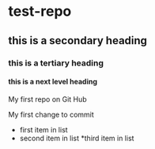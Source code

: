 # test-repo
## this is a secondary heading
### this is a tertiary heading
#### this is a next level heading


My first repo on Git Hub

My first change to commit

* first item in list
* second item in list
*third item in list